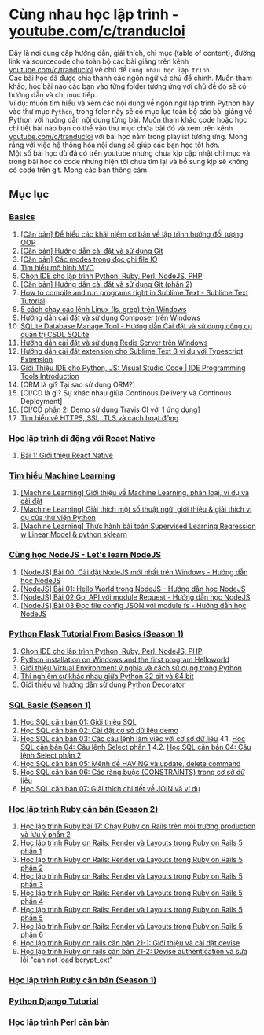 # Cùng nhau học lập trình - [youtube.com/c/tranducloi](youtube.com/c/tranducloi)
Đây là nơi cung cấp hướng dẫn, giải thích, chỉ mục (table of content), đường link và sourcecode cho toàn bộ các bài giảng trên kênh [youtube.com/c/tranducloi](https://youtube.com/c/tranducloi) về chủ đề `Cùng nhau học lập trình`.  
Các bài học đã được chia thành các ngôn ngữ và chủ đề chính. Muốn tham khảo, học bài nào các bạn vào từng folder tương ứng với chủ đề đó sẽ có hướng dẫn và chỉ mục tiếp.  
Ví dụ: muốn tìm hiểu và xem các nội dung về ngôn ngữ lập trình Python hãy vào thư mục `Python`, trong foler này sẽ có mục lục toàn bộ các bài giảng về Python với hướng dẫn nội dung từng bài. Muốn tham khảo code hoặc học chi tiết bài nào bạn có thể vào thư mục chứa bài đó và xem trên kênh [youtube.com/c/tranducloi](https://youtube.com/c/tranducloi) với bài học nằm trong playlist tương ứng. Mong rằng với việc hệ thống hóa nội dung sẽ giúp các bạn học tốt hơn.  
Một số bài học dù đã có trên youtube nhưng chưa kịp cập nhật chỉ mục và trong bài học có code nhưng hiện tôi chưa tìm lại và bổ sung kịp sẽ không có code trên git. Mong các bạn thông cảm.
## Mục lục
### [Basics](https://www.youtube.com/playlist?list=PLzEEDSVPTnycst5sYvACyTR0dklKZ2ITC)  
1. [[Căn bản] Để hiểu các khái niệm cơ bản về lập trình hướng đối tượng OOP](https://www.youtube.com/watch?v=NWGEiPXVDtk&index=2&t=0s&list=PLzEEDSVPTnycst5sYvACyTR0dklKZ2ITC)   
2. [[Căn bản] Hướng dẫn cài đặt và sử dụng Git](https://www.youtube.com/watch?v=4Xtiix8uc3s&list=PLzEEDSVPTnycst5sYvACyTR0dklKZ2ITC&index=3&t=0s)   
3. [[Căn bản] Các modes trong đọc ghi file IO](https://www.youtube.com/watch?v=B8UwDb9aZIk&index=4&t=0s&list=PLzEEDSVPTnycst5sYvACyTR0dklKZ2ITC)   
4. [Tìm hiểu mô hình MVC](https://www.youtube.com/watch?v=Ol_JsjcoU4A&t=0s&index=5&list=PLzEEDSVPTnycst5sYvACyTR0dklKZ2ITC)   
5. [Chọn IDE cho lập trình Python, Ruby, Perl, NodeJS, PHP](https://www.youtube.com/watch?v=7LPMps7cnoE&list=PLzEEDSVPTnycst5sYvACyTR0dklKZ2ITC&index=6&t=0s)   
6. [[Căn bản] Hướng dẫn cài đặt và sử dụng Git (phần 2)](https://www.youtube.com/watch?v=C4Z9M7g8GD8&list=PLzEEDSVPTnycst5sYvACyTR0dklKZ2ITC&index=7&t=0s)   
7. [How to compile and run programs right in Sublime Text - Sublime Text Tutorial](https://www.youtube.com/watch?v=uljf1gznh5g&t=0s&index=8&list=PLzEEDSVPTnycst5sYvACyTR0dklKZ2ITC)   
8. [5 cách chạy các lệnh Linux (ls, grep) trên Windows](https://www.youtube.com/watch?v=KjsdLiDh6S8&list=PLzEEDSVPTnycst5sYvACyTR0dklKZ2ITC&index=9&t=0s)   
9. [Hướng dẫn cài đặt và sử dụng Composer trên Windows](https://www.youtube.com/watch?v=2ZhTzzwQhiQ&list=PLzEEDSVPTnycst5sYvACyTR0dklKZ2ITC&index=10&t=0s)   
10. [SQLite Database Manage Tool - Hướng dẫn Cài đặt và sử dụng công cụ quản trị CSDL SQLite](https://www.youtube.com/watch?v=WYWT1hty2iQ&t=0s&index=11&list=PLzEEDSVPTnycst5sYvACyTR0dklKZ2ITC)   
11. [Hướng dẫn cài đặt và sử dụng Redis Server trên Windows](https://www.youtube.com/watch?v=iyVHGO1hWYQ&t=0s&index=12&list=PLzEEDSVPTnycst5sYvACyTR0dklKZ2ITC)   
12. [Hướng dẫn cài đặt extension cho Sublime Text 3 ví dụ với Typescript Extension](https://www.youtube.com/watch?v=pC6qErEcvVs&t=0s&index=13&list=PLzEEDSVPTnycst5sYvACyTR0dklKZ2ITC)   
13. [Giới Thiệu IDE cho Python, JS: Visual Studio Code | IDE Programming Tools Introduction](https://www.youtube.com/watch?v=XoOiCdGhFRA&t=0s&index=14&list=PLzEEDSVPTnycst5sYvACyTR0dklKZ2ITC)   
14. [ORM là gì? Tại sao sử dụng ORM?]
15. [CI/CD là gì? Sự khác nhau giữa Continous Delivery và Continous Deployment]
16. [CI/CD phần 2: Demo sử dụng Travis CI với 1 ứng dụng]
17. [Tìm hiểu về HTTPS, SSL, TLS và cách hoạt động](https://www.youtube.com/watch?v=jZ10cfdHpL4&list=PLzEEDSVPTnycst5sYvACyTR0dklKZ2ITC&index=18&t=0s)
### [Học lập trình di động với React Native](https://www.youtube.com/playlist?list=PLzEEDSVPTnyd7cuaPVHFhTUT5oA_v4YyI)
01. [Bài 1: Giới thiệu React Native](https://www.youtube.com/watch?v=xp3MqRPfHS8&list=PLzEEDSVPTnyd7cuaPVHFhTUT5oA_v4YyI&index=2&t=0s)
### [Tìm hiểu Machine Learning](https://www.youtube.com/watch?v=0U3MAd26zRY&list=PLzEEDSVPTnyeacZAoTcSOn_yB_s_voAV6)
1. [[Machine Learning] Giới thiệu về Machine Learning, phân loại, ví dụ và cài đặt](https://www.youtube.com/watch?v=0U3MAd26zRY&list=PLzEEDSVPTnyeacZAoTcSOn_yB_s_voAV6)  
2. [[Machine Learning] Giải thích một số thuật ngữ, giới thiệu & giải thích ví dụ của thư viện Python](https://www.youtube.com/watch?v=AKoENjM-oD4&list=PLzEEDSVPTnyeacZAoTcSOn_yB_s_voAV6&index=2)  
3. [[Machine Learning] Thực hành bài toán Supervised Learning Regression w Linear Model & python sklearn](https://www.youtube.com/watch?v=zLE5DRBtjgE&list=PLzEEDSVPTnyeacZAoTcSOn_yB_s_voAV6&index=3)  
### [Cùng học NodeJS - Let's learn NodeJS](https://www.youtube.com/watch?v=QcYXSAx26-Q&list=PLzEEDSVPTnyc-ppt8V62HO3TOssXFvfcO)
1. [[NodeJS] Bài 00: Cài đặt NodeJS mới nhất trên Windows - Hướng dẫn học NodeJS](https://www.youtube.com/watch?v=QcYXSAx26-Q&list=PLzEEDSVPTnyc-ppt8V62HO3TOssXFvfcO)  
2. [[NodeJS] Bài 01: Hello World trong NodeJS - Hướng dẫn học NodeJS](https://www.youtube.com/watch?v=0ukPEhf7XU4&list=PLzEEDSVPTnyc-ppt8V62HO3TOssXFvfcO&index=2)  
3. [[NodeJS] Bài 02 Gọi API với module Request - Hướng dẫn học NodeJS](https://www.youtube.com/watch?v=0ukPEhf7XU4&list=PLzEEDSVPTnyc-ppt8V62HO3TOssXFvfcO&index=3)  
4. [[NodeJS] Bài 03 Đọc file config JSON với module fs - Hướng dẫn học NodeJS](https://www.youtube.com/watch?v=0ukPEhf7XU4&list=PLzEEDSVPTnyc-ppt8V62HO3TOssXFvfcO&index=4)  
### [Python Flask Tutorial From Basics (Season 1)](https://www.youtube.com/playlist?list=PLzEEDSVPTnycer033DPRTSgHYC1eCsVVS)
1. [Chọn IDE cho lập trình Python, Ruby, Perl, NodeJS, PHP](https://www.youtube.com/watch?v=7LPMps7cnoE&list=PLzEEDSVPTnycer033DPRTSgHYC1eCsVVS&index=2&t=2s)  
2. [Python installation on Windows and the first program Helloworld](https://www.youtube.com/watch?v=xcOFysV7SDc&list=PLzEEDSVPTnycer033DPRTSgHYC1eCsVVS&index=3)  
13. [Giới thiệu Virtual Environment ý nghĩa và cách sử dụng trong Python](https://www.youtube.com/watch?v=0YEMrz76V30&index=14&t=10s&list=PLzEEDSVPTnycer033DPRTSgHYC1eCsVVS)  
14. [Thí nghiệm sự khác nhau giữa Python 32 bit và 64 bit](https://www.youtube.com/watch?v=KcDP7qH-oUE&list=PLzEEDSVPTnycer033DPRTSgHYC1eCsVVS&index=15&t=0s)  
15. [Giới thiệu và hướng dẫn sử dụng Python Decorator](https://www.youtube.com/watch?v=XUnfZ8H5utQ&index=16&t=2s&list=PLzEEDSVPTnycer033DPRTSgHYC1eCsVVS)  
### [SQL Basic (Season 1)](https://www.youtube.com/playlist?list=PLzEEDSVPTnyeE__18ofuX7qentGovVvEi)
1. [Học SQL căn bản 01: Giới thiệu SQL](https://www.youtube.com/watch?v=nNB6Ymgkk4g&list=PLzEEDSVPTnyeE__18ofuX7qentGovVvEi&index=2&t=42s)
2. [Học SQL căn bản 02: Cài đặt cơ sở dữ liệu demo](https://www.youtube.com/watch?v=u_C2MGdNjFc&list=PLzEEDSVPTnyeE__18ofuX7qentGovVvEi&index=3&t=0s)
3. [Học SQL căn bản 03: Các câu lệnh làm việc với cơ sở dữ liệu](https://www.youtube.com/watch?v=iJipiD066vM&list=PLzEEDSVPTnyeE__18ofuX7qentGovVvEi&index=4&t=0s)
4.1. [Học SQL căn bản 04: Câu lệnh Select phần 1](https://www.youtube.com/watch?v=nxZKgA2gYUk&list=PLzEEDSVPTnyeE__18ofuX7qentGovVvEi&index=5&t=0s)
4.2. [Học SQL căn bản 04: Câu lệnh Select phần 2](https://www.youtube.com/watch?v=ULs2MsNnGQI&list=PLzEEDSVPTnyeE__18ofuX7qentGovVvEi&index=6&t=0s)
5. [Học SQL căn bản 05: Mệnh đề HAVING và update, delete command](https://www.youtube.com/watch?v=VowV0t902Z8&list=PLzEEDSVPTnyeE__18ofuX7qentGovVvEi&index=7&t=0s)
6. [Học SQL căn bản 06: Các ràng buộc (CONSTRAINTS) trong cơ sở dữ liệu](https://www.youtube.com/watch?v=-dvTZPZtqms&list=PLzEEDSVPTnyeE__18ofuX7qentGovVvEi&index=8&t=0s)
7. [Học SQL căn bản 07: Giải thích chi tiết về JOIN và ví dụ](https://www.youtube.com/watch?v=xSJzxv3pq7o&list=PLzEEDSVPTnyeE__18ofuX7qentGovVvEi&index=9&t=0s)
### [Học lập trình Ruby căn bản (Season 2)](https://www.youtube.com/playlist?list=PLzEEDSVPTnyckwK5Y5_-ifT4pAPjmuV7a)
1. [Học lập trình Ruby bài 17: Chạy Ruby on Rails trên môi trường production và lưu ý phần 2](https://www.youtube.com/watch?v=t4SAKgWqlK4&list=PLzEEDSVPTnyckwK5Y5_-ifT4pAPjmuV7a&index=2&t=1s)
2. [Hoc lập trình Ruby on Rails: Render và Layouts trong Ruby on Rails 5 phần 1](https://www.youtube.com/watch?v=FIL0cMzBKsg&list=PLzEEDSVPTnyckwK5Y5_-ifT4pAPjmuV7a&index=3&t=5s)
3. [Hoc lập trình Ruby on Rails: Render và Layouts trong Ruby on Rails 5 phần 2](https://www.youtube.com/watch?v=Sm3jRob0Vqw&list=PLzEEDSVPTnyckwK5Y5_-ifT4pAPjmuV7a&index=4&t=714s)
4. [Học lập trình Ruby on Rails: Render và Layouts trong Ruby on Rails 5 phần 3](https://www.youtube.com/watch?v=eDHQ5IQJ0xc&list=PLzEEDSVPTnyckwK5Y5_-ifT4pAPjmuV7a&index=5&t=6s)
5. [Học lập trình Ruby on Rails: Render và Layouts trong Ruby on Rails 5 phần 4](https://www.youtube.com/watch?v=Vz5oACbmJEo&list=PLzEEDSVPTnyckwK5Y5_-ifT4pAPjmuV7a&index=6&t=0s)
6. [Học lập trình Ruby on Rails: Render và Layouts trong Ruby on Rails 5 phần 5](https://www.youtube.com/watch?v=Vz5oACbmJEo&list=PLzEEDSVPTnyckwK5Y5_-ifT4pAPjmuV7a&index=7&t=0s)
7. [Học lập trình Ruby on Rails: Render và Layouts trong Ruby on Rails 5 phần 6](https://www.youtube.com/watch?v=Vz5oACbmJEo&list=PLzEEDSVPTnyckwK5Y5_-ifT4pAPjmuV7a&index=8&t=0s)
8. [Học lập trình Ruby on rails căn bản 21-1: Giới thiệu và cài đặt devise](https://www.youtube.com/watch?v=gT02yFC50x8&list=PLzEEDSVPTnyckwK5Y5_-ifT4pAPjmuV7a&index=9&t=62s)
9. [Học lập trình Ruby on rails căn bản 21-2: Devise authentication và sửa lỗi "can not load bcrypt_ext"](https://www.youtube.com/watch?v=fbm5sn1Oj00&list=PLzEEDSVPTnyckwK5Y5_-ifT4pAPjmuV7a&index=10&t=0s)
### [Học lập trình Ruby căn bản (Season 1)](https://www.youtube.com/playlist?list=PLzEEDSVPTnycpOYwQJrgi4ieajuokJBNg)
### [Python Django Tutorial](https://www.youtube.com/playlist?list=PLzEEDSVPTnycB_WERFtylKdTXprYxBzo8)
### [Học lập trình Perl căn bản](https://www.youtube.com/playlist?list=PLzEEDSVPTnyerUhFYMYablhALkWIj424f)
